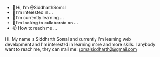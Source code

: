 - 👋 Hi, I’m @SiddharthSomal
- 👀 I’m interested in ...
- 🌱 I’m currently learning ...
- 💞️ I’m looking to collaborate on ...
- 📫 How to reach me ...

Hi. My name is Siddharth Somal and currently I'm learning web development and I'm interested in learning more and more skills. 
I anybody want to reach me, they can mail me: somalsiddharth2@gmail.com
